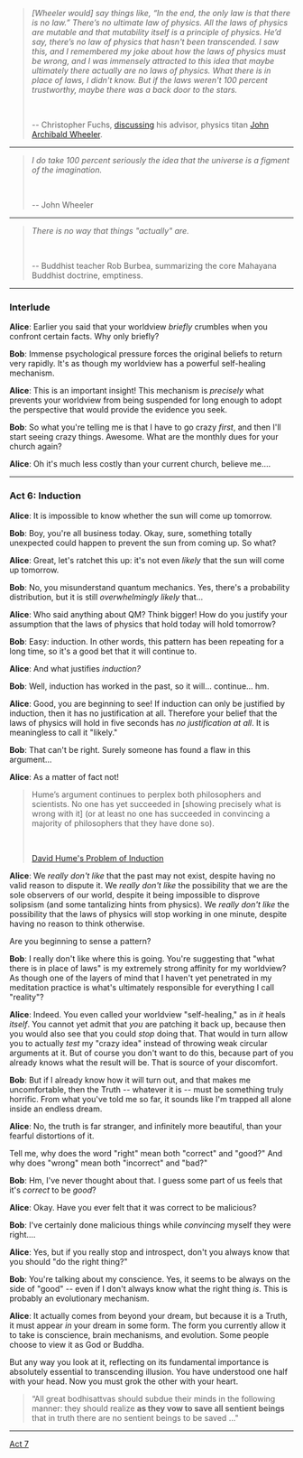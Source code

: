 
> *[Wheeler would] say things like, “In the end, the only law is that
  there is no law.” There’s no ultimate law of physics. All the laws of
  physics are mutable and that mutability itself is a principle of physics. He’d
  say, there’s no law of physics that hasn't been transcended. I saw this, and
  I remembered my joke about how the laws of physics must be wrong, and I was
  immensely attracted to this idea that maybe ultimately there actually are no
  laws of physics. What there is in place of laws, I didn't know. But if the
  laws weren't 100 percent trustworthy, maybe there was a back door to the
  stars.*
>
> &nbsp;
>
> -- Christopher Fuchs, [discussing](https://www.wired.com/2015/06/private-view-quantum-reality/)
 his advisor, physics titan
> [John Archibald Wheeler](https://en.wikipedia.org/wiki/John_Archibald_Wheeler).

---

> *I do take 100 percent seriously the idea that the universe is a
 figment of the imagination.*
>
> &nbsp;
>
> -- John Wheeler

---

> *There is no way that things "actually" are.*
>
> &nbsp;
>
> -- Buddhist teacher Rob Burbea, summarizing the core Mahayana Buddhist
doctrine, emptiness.

---

### Interlude

**Alice**: Earlier you said that your worldview *briefly* crumbles when
you confront certain facts. Why only briefly?

**Bob**: Immense psychological pressure forces the original beliefs to
return very rapidly. It's as though my worldview has a powerful
self-healing mechanism.

**Alice**: This is an important insight! This mechanism is *precisely*
what prevents your worldview from being suspended for long enough to
adopt the perspective that would provide the evidence you seek.

**Bob**: So what you're telling me is that I have to go crazy *first*,
and then I'll start seeing crazy things. Awesome. What are the monthly
dues for your church again?

**Alice**: Oh it's much less costly than your current church, believe
me....

---

### Act 6: Induction

**Alice**: It is impossible to know whether the sun will come up
tomorrow.

**Bob**: Boy, you're all business today. Okay, sure, something totally
unexpected could happen to prevent the sun from coming up. So what?

**Alice**: Great, let's ratchet this up: it's not even *likely* that the
sun will come up tomorrow.

**Bob**: No, you misunderstand quantum mechanics. Yes, there's a
probability distribution, but it is still *overwhelmingly likely*
that...

**Alice**: Who said anything about QM? Think bigger! How do you justify
your assumption that the laws of physics that hold today will hold
tomorrow?

**Bob**: Easy: induction. In other words, this pattern has been
repeating for a long time, so it's a good bet that it will continue to.

**Alice**: And what justifies *induction?*

**Bob**: Well, induction has worked in the past, so it will...
continue... hm.

**Alice**: Good, you are beginning to see! If induction can only be
justified by induction, then it has no justification at all. Therefore
your belief that the laws of physics will hold in five seconds has *no
justification at all*. It is meaningless to call it "likely."

**Bob**: That can't be right. Surely someone has found a flaw in this
argument...

**Alice**: As a matter of fact not!

> Hume’s argument continues to perplex both philosophers and scientists.
> No one has yet succeeded in [showing precisely what is wrong with it]
  (or at least no one has succeeded in convincing a majority of
  philosophers that they have done so).
>
> &nbsp;
>
> [David Hume's Problem of Induction](http://stephenlaw.blogspot.com/2012/10/problem-of-induction-explained-simply.html)

**Alice**: We *really don't like* that the past may not exist, despite
having no valid reason to dispute it. We *really don't like* the
possibility that we are the sole observers of our world, despite it
being impossible to disprove solipsism (and some tantalizing hints from
physics). We *really don't like* the possibility that the laws of
physics will stop working in one minute, despite having no reason to
think otherwise.

Are you beginning to sense a pattern?

**Bob**: I really don't like where this is going. You're suggesting that
"what there is in place of laws" is my extremely strong affinity for
my worldview? As though one of the layers of mind that I haven't yet
penetrated in my meditation practice is what's ultimately responsible
for everything I call "reality"?

**Alice**: Indeed. You even called your worldview "self-healing," as in
*it* heals *itself*. You cannot yet admit that *you* are patching it
back up, because then you would also see that you could *stop* doing
that. That would in turn allow you to actually *test* my "crazy idea"
instead of throwing weak circular arguments at it. But of course you
don't want to do this, because part of you already knows what the
result will be. That is source of your discomfort.

**Bob**: But if I already know how it will turn out, and that makes
me uncomfortable, then the Truth -- whatever it is -- must be something
truly horrific. From what you've told me so far, it sounds like I'm
trapped all alone inside an endless dream.

**Alice**: No, the truth is far stranger, and infinitely more
beautiful, than your fearful distortions of it.

Tell me, why does the word "right" mean both "correct" and "good?" And
why does "wrong" mean both "incorrect" and "bad?"

**Bob**: Hm, I've never thought about that. I guess some part of us
feels that it's *correct* to be *good*?

**Alice**: Okay. Have you ever felt that it was correct to be malicious?

**Bob**: I've certainly done malicious things while *convincing* myself
they were right....

**Alice**: Yes, but if you really stop and introspect, don't you always
know that you should "do the right thing?"

**Bob**: You're talking about my conscience. Yes, it seems to be always
on the side of "good" -- even if I don't always know what the right
thing *is*. This is probably an evolutionary mechanism.

**Alice**: It actually comes from beyond your dream, but because it is a
Truth, it must appear *in* your dream in some form. The form you
currently allow it to take is conscience, brain mechanisms, and
evolution. Some people choose to view it as God or Buddha.

But any way you look at it, reflecting on its fundamental importance is
absolutely essential to transcending illusion. You have understood one
half with your head. Now you must grok the other with your heart.

> “All great bodhisattvas should subdue their minds in the following
manner: they should realize **as they vow to save all sentient beings**
that in truth there are no sentient beings to be saved ..."

---

[Act 7](act-7.html)

<!--

You may blame it all on "physics" or on "God," but one way or another,
your fundamental delusion is that you are the victim of something much
greater than yourself. It doesn't matter how much you *like* your prison;
you are still imprisoned. This is the root of all suffering.

It is what the Buddha called "samsara." You have been subjecting
yourself to it for countless eons, and you can get off the ride
whenever you wish.

-->
